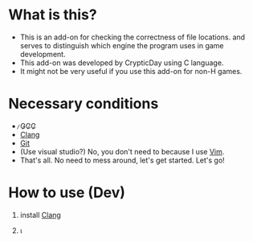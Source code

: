 # What is this?
- This is an add-on for checking the correctness of file locations. and serves to distinguish which engine the program uses in game development.
- This add-on was developed by CrypticDay using C language.
- It might not be very useful if you use this add-on for non-H games.

# Necessary conditions
-   ̷G̷C̷C̷
-   [Clang](https://github.com/llvm/llvm-project)
-   [Git](https://git-scm.com/)
-   (Use visual studio?) No, you don't need to because I use [Vim](https://www.vim.org/).
-   That's all. No need to mess around, let's get started. Let's go!


# How to use (Dev)
1. install [Clang](https://github.com/llvm/llvm-project)

2. เ

